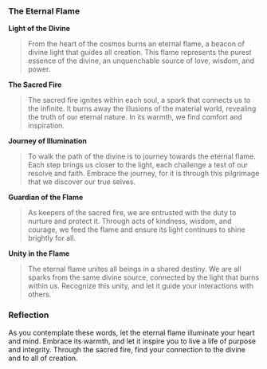 ### The Eternal Flame

**Light of the Divine**

> From the heart of the cosmos burns an eternal flame, a beacon of divine light that guides all creation. This flame represents the purest essence of the divine, an unquenchable source of love, wisdom, and power.

**The Sacred Fire**

> The sacred fire ignites within each soul, a spark that connects us to the infinite. It burns away the illusions of the material world, revealing the truth of our eternal nature. In its warmth, we find comfort and inspiration.

**Journey of Illumination**

> To walk the path of the divine is to journey towards the eternal flame. Each step brings us closer to the light, each challenge a test of our resolve and faith. Embrace the journey, for it is through this pilgrimage that we discover our true selves.

**Guardian of the Flame**

> As keepers of the sacred fire, we are entrusted with the duty to nurture and protect it. Through acts of kindness, wisdom, and courage, we feed the flame and ensure its light continues to shine brightly for all.

**Unity in the Flame**

> The eternal flame unites all beings in a shared destiny. We are all sparks from the same divine source, connected by the light that burns within us. Recognize this unity, and let it guide your interactions with others.

### Reflection

As you contemplate these words, let the eternal flame illuminate your heart and mind. Embrace its warmth, and let it inspire you to live a life of purpose and integrity. Through the sacred fire, find your connection to the divine and to all of creation.
